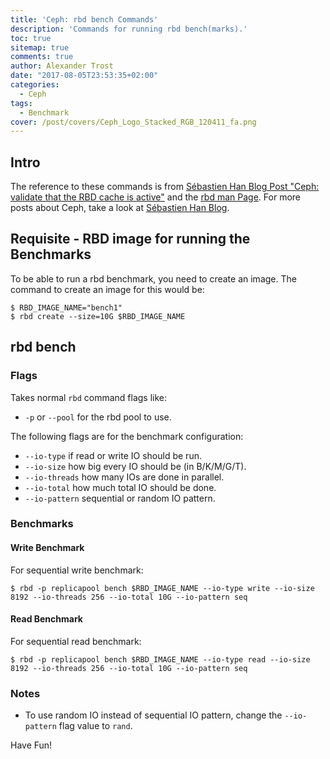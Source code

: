 ```yaml
---
title: 'Ceph: rbd bench Commands'
description: 'Commands for running rbd bench(marks).'
toc: true
sitemap: true
comments: true
author: Alexander Trost
date: "2017-08-05T23:53:35+02:00"
categories:
  - Ceph
tags:
  - Benchmark
cover: /post/covers/Ceph_Logo_Stacked_RGB_120411_fa.png
---
```


## Intro

The reference to these commands is from [Sébastien Han Blog Post "Ceph: validate that the RBD cache is active"](https://www.sebastien-han.fr/blog/2015/09/02/ceph-validate-that-the-rbd-cache-is-active/) and the [rbd man Page](http://docs.ceph.com/docs/jewel/man/8/rbd/).
For more posts about Ceph, take a look at [Sébastien Han Blog](https://www.sebastien-han.fr/).

## Requisite - RBD image for running the Benchmarks

To be able to run a rbd benchmark, you need to create an image.
The command to create an image for this would be:

```console
$ RBD_IMAGE_NAME="bench1"
$ rbd create --size=10G $RBD_IMAGE_NAME
```

## rbd bench

### Flags

Takes normal `rbd` command flags like:

* `-p` or `--pool` for the rbd pool to use.

The following flags are for the benchmark configuration:

* `--io-type` if read or write IO should be run.
* `--io-size` how big every IO should be (in B/K/M/G/T).
* `--io-threads` how many IOs are done in parallel.
* `--io-total` how much total IO should be done.
* `--io-pattern` sequential or random IO pattern.

### Benchmarks

#### Write Benchmark

For sequential write benchmark:

```console
$ rbd -p replicapool bench $RBD_IMAGE_NAME --io-type write --io-size 8192 --io-threads 256 --io-total 10G --io-pattern seq
```

#### Read Benchmark

For sequential read benchmark:

```console
$ rbd -p replicapool bench $RBD_IMAGE_NAME --io-type read --io-size 8192 --io-threads 256 --io-total 10G --io-pattern seq
```


### Notes

* To use random IO instead of sequential IO pattern, change the `--io-pattern` flag value to `rand`.

Have Fun!
